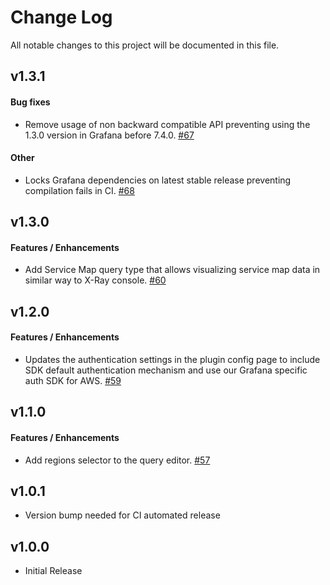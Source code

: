 # Change Log

All notable changes to this project will be documented in this file.

## v1.3.1
#### Bug fixes
  * Remove usage of non backward compatible API preventing using the 1.3.0 version in Grafana before 7.4.0. [#67](https://github.com/grafana/x-ray-datasource/pull/67)
#### Other
  * Locks Grafana dependencies on latest stable release preventing compilation fails in CI. [#68](https://github.com/grafana/x-ray-datasource/pull/68)

## v1.3.0
#### Features / Enhancements
  * Add Service Map query type that allows visualizing service map data in similar way to X-Ray console. [#60](https://github.com/grafana/x-ray-datasource/pull/60)

## v1.2.0
#### Features / Enhancements
  * Updates the authentication settings in the plugin config page to include SDK default authentication mechanism and use our Grafana specific auth SDK for AWS. [#59](https://github.com/grafana/x-ray-datasource/pull/59)

## v1.1.0
#### Features / Enhancements
  * Add regions selector to the query editor. [#57](https://github.com/grafana/x-ray-datasource/pull/57)

## v1.0.1

- Version bump needed for CI automated release

## v1.0.0

- Initial Release
